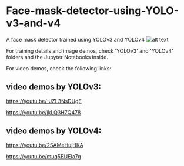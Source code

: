 # Face-mask-detector-using-YOLO-v3-and-v4
A face mask detector trained using YOLOv3 and YOLOv4
![alt text](https://github.com/yyhz76/Face-mask-detector-using-YOLO-v3-and-v4/blob/main/demo.png)


For training details and image demos, check 'YOLOv3' and 'YOLOv4' folders and the Jupyter Notebooks inside.

For video demos, check the following links:

## video demos by YOLOv3:

https://youtu.be/-JZL3NsDUgE

https://youtu.be/jkLQ3H7Q478



## video demos by YOLOv4:

https://youtu.be/2SAMeHujHKA

https://youtu.be/muq5BUEIa7g
